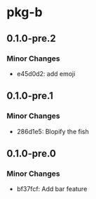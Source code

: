 # pkg-b

## 0.1.0-pre.2

### Minor Changes

- e45d0d2: add emoji

## 0.1.0-pre.1

### Minor Changes

- 286d1e5: Blopify the fish

## 0.1.0-pre.0

### Minor Changes

- bf37fcf: Add bar feature
